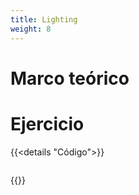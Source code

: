```yaml
---
title: Lighting
weight: 8
---
```

# Marco teórico 

# Ejercicio
{{<details "Código">}}

``` js
```
{{</details >}}